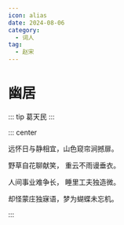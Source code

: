```yaml
---
icon: alias
date: 2024-08-06
category:
  - 词人
tag:
  - 赵宋
---
```


# 幽居

<!-- more -->

::: tip
葛天民
:::

::: center

远怀日与静相宜，山色窥帘涧撼扉。

野草自花聊献笑， 重云不雨谩垂衣。

人间事业难争长， 睡里工夫独造微。

却怪蒙庄独寐语，梦为蝴蝶未忘机。

:::